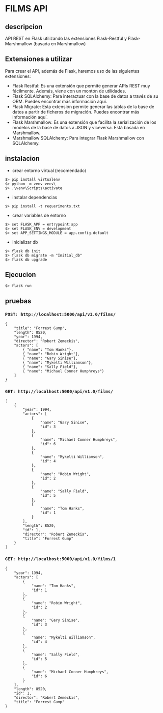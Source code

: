 # FILMS API
## descripcion
API REST en Flask utilizando las extensiones Flask-Restful y Flask-Marshmallow (basada en Marshmallow)

## Extensiones a utilizar
Para crear el API, además de Flask, haremos uso de las siguientes extensiones:

* Flask Restful: Es una extensión que permite generar APIs REST muy fácilmente. Además, viene con un montón de utilidades.
* Flask SQLAlchemy: Para interactuar con la base de datos a través de su ORM. Puedes encontrar más información aquí.
* Flask Migrate: Esta extensión permite generar las tablas de la base de datos a partir de ficheros de migración. Puedes encontrar más información aquí.
* Flask Marshmallow: Es una extensión que facilita la serialización de los modelos de la base de datos a JSON y viceversa. Está basada en Marshmallow.
* Marshmallow SQLAlchemy: Para integrar Flask Marshmallow con SQLAlchemy.

## instalacion
* crear entorno virtual (recomendado)
```
$> pip install virtualenv
$> python -m venv venv\
$> .\venv\Scripts\activate
```
* instalar dependencias
```
$> pip install -t requeriments.txt 
```
* crear variables de entorno
```
$> set FLASK_APP = entrypoint:app
$> set FLASK_ENV = development
$> set APP_SETTINGS_MODULE = app.config.default
```
* inicializar db
```
$> flask db init
$> flask db migrate -m "Initial_db"
$> flask db upgrade
```
## Ejecucion
``` 
$> flask run
```
## pruebas
### ```POST: http://localhost:5000/api/v1.0/films/``` 
```
{
    "title": "Forrest Gump",
    "length": 8520,
    "year": 1994,
    "director": "Robert Zemeckis",
    "actors": [
        { "name": "Tom Hanks"},
        { "name": "Robin Wright"},
        { "name": "Gary Sinise"},
        { "name": "Mykelti Williamson"},
        { "name": "Sally Field"},
        { "name": "Michael Conner Humphreys"}
    ]
}
```
### ```GET: http://localhost:5000/api/v1.0/films/``` 
```
[
    {
        "year": 1994,
        "actors": [
            {
                "name": "Gary Sinise",
                "id": 3
            },
            {
                "name": "Michael Conner Humphreys",
                "id": 6
            },
            {
                "name": "Mykelti Williamson",
                "id": 4
            },
            {
                "name": "Robin Wright",
                "id": 2
            },
            {
                "name": "Sally Field",
                "id": 5
            },
            {
                "name": "Tom Hanks",
                "id": 1
            }
        ],
        "length": 8520,
        "id": 1,
        "director": "Robert Zemeckis",
        "title": "Forrest Gump"
    }
]
```

### ```GET: http://localhost:5000/api/v1.0/films/1``` 
```
{
    "year": 1994,
    "actors": [
        {
            "name": "Tom Hanks",
            "id": 1
        },
        {
            "name": "Robin Wright",
            "id": 2
        },
        {
            "name": "Gary Sinise",
            "id": 3
        },
        {
            "name": "Mykelti Williamson",
            "id": 4
        },
        {
            "name": "Sally Field",
            "id": 5
        },
        {
            "name": "Michael Conner Humphreys",
            "id": 6
        }
    ],
    "length": 8520,
    "id": 1,
    "director": "Robert Zemeckis",
    "title": "Forrest Gump"
}
```

